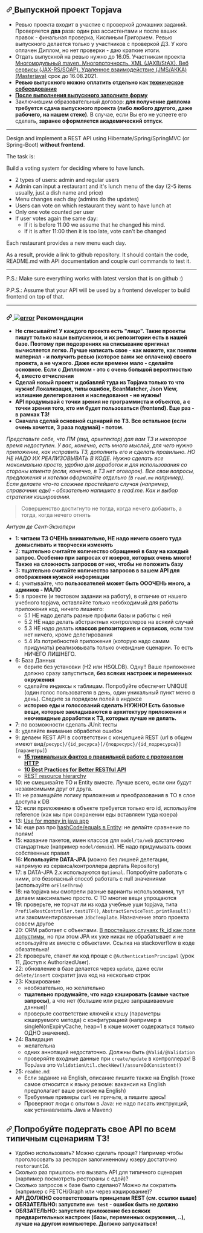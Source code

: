 <article class="markdown-body entry-content container-lg" itemprop="text">
    <h2>
        <a id="user-content-выпускной-проект-topjava" class="anchor" aria-hidden="true" href="#выпускной-проект-topjava">
            <svg class="octicon octicon-link" viewBox="0 0 16 16" version="1.1" width="16" height="16" aria-hidden="true">
                <path fill-rule="evenodd" d="M7.775 3.275a.75.75 0 001.06 1.06l1.25-1.25a2 2 0 112.83 2.83l-2.5 2.5a2 2 0 01-2.83 0 .75.75 0 00-1.06 1.06 3.5 3.5 0 004.95 0l2.5-2.5a3.5 3.5 0 00-4.95-4.95l-1.25 1.25zm-4.69 9.64a2 2 0 010-2.83l2.5-2.5a2 2 0 012.83 0 .75.75 0 001.06-1.06 3.5 3.5 0 00-4.95 0l-2.5 2.5a3.5 3.5 0 004.95 4.95l1.25-1.25a.75.75 0 00-1.06-1.06l-1.25 1.25a2 2 0 01-2.83 0z"></path>
            </svg>
        </a>
        Выпускной проект Topjava
    </h2>
    <ul>
        <li>Ревью проекта входит в участие с проверкой домашних заданий. Проверяется <strong>два</strong> раза: один раз ассистентами и после ваших правок - финальная проверка, Кислиным Григорием. Ревью выпускного делается только у участников с проверкой ДЗ. У кого оплачен Диплом, но нет проверки - даю краткие итоги.</li>
        <li>Отдать выпускной на ревью нужно до 16.05. Участникам проекта <a href="http://javaops.ru/reg/masterjava" rel="nofollow">Многомодульный maven. Многопоточность. XML (JAXB/StAX). Веб сервисы (JAX-RS/SOAP). Удаленное взаимодействие (JMS/AKKA) (Masterjava)</a> срок до 16.08.2021.</li>
        <li><strong>Ревью выпускного можно оплатить отдельно как <a href="https://javaops.ru/auth/payonline?payId=I" rel="nofollow">техническое собеседование</a></strong></li>
        <li><strong><a href="https://docs.google.com/forms/d/1G8cSGBfXIy9bNECo6L-tkxWQYWeVhfzR7te4b-Jwn-Q" rel="nofollow">После выполнения выпускного заполните форму</a></strong></li>
        <li>Заключившим образовательный договор: <strong>для получение диплома требуется сдача выпускного проекта (либо любого другого, даже рабочего, на нашем стеке)</strong>. В случае, если Вы его не успеете его сделать, <strong>заранее оформляется академический отпуск</strong>.</li>
    </ul>
    <hr>
    <p>Design and implement a REST API using Hibernate/Spring/SpringMVC (or Spring-Boot) <strong>without frontend</strong>.</p>
    <p>The task is:</p>
    <p>Build a voting system for deciding where to have lunch.</p>
    <ul>
        <li>2 types of users: admin and regular users</li>
        <li>Admin can input a restaurant and it's lunch menu of the day (2-5 items usually, just a dish name and price)</li>
        <li>Menu changes each day (admins do the updates)</li>
        <li>Users can vote on which restaurant they want to have lunch at</li>
        <li>Only one vote counted per user</li>
        <li>
            If user votes again the same day:
            <ul>
                <li>If it is before 11:00 we assume that he changed his mind.</li>
                <li>If it is after 11:00 then it is too late, vote can't be changed</li>
            </ul>
        </li>
    </ul>
    <p>Each restaurant provides a new menu each day.</p>
    <p>As a result, provide a link to github repository. It should contain the code, README.md with API documentation and couple curl commands to test it.</p>
    <hr>
    <p>P.S.: Make sure everything works with latest version that is on github :)</p>
    <p>P.P.S.: Assume that your API will be used by a frontend developer to build frontend on top of that.</p>
    <hr>
    <h3>
        <a id="user-content--рекомендации" class="anchor" aria-hidden="true" href="#-рекомендации">
            <svg class="octicon octicon-link" viewBox="0 0 16 16" version="1.1" width="16" height="16" aria-hidden="true">
                <path fill-rule="evenodd" d="M7.775 3.275a.75.75 0 001.06 1.06l1.25-1.25a2 2 0 112.83 2.83l-2.5 2.5a2 2 0 01-2.83 0 .75.75 0 00-1.06 1.06 3.5 3.5 0 004.95 0l2.5-2.5a3.5 3.5 0 00-4.95-4.95l-1.25 1.25zm-4.69 9.64a2 2 0 010-2.83l2.5-2.5a2 2 0 012.83 0 .75.75 0 001.06-1.06 3.5 3.5 0 00-4.95 0l-2.5 2.5a3.5 3.5 0 004.95 4.95l1.25-1.25a.75.75 0 00-1.06-1.06l-1.25 1.25a2 2 0 01-2.83 0z"></path>
            </svg>
        </a>
        <a target="_blank" rel="noopener noreferrer" href="https://cloud.githubusercontent.com/assets/13649199/13672935/ef09ec1e-e6e7-11e5-9f79-d1641c05cbe6.png"><img src="https://cloud.githubusercontent.com/assets/13649199/13672935/ef09ec1e-e6e7-11e5-9f79-d1641c05cbe6.png" alt="error" style="max-width:100%;"></a> Рекомендации
    </h3>
    <ul>
        <li><strong>Не списывайте! У каждого проекта есть "лицо". Такие проекты пишут только наши выпускники, и их репозитории есть в нашей базе. Поэтому при подозрениях на списывание оригинал вычисляется легко. Лучше написать свое - как можете, как поняли материал - и получить ревью (которое вами же оплачено) своего проекта, а не чужого. Даже если времени мало - сделайте основное. Если с Дипломом - это с очень большой вероятностью 4, вместо отчисления</strong></li>
        <li><strong>Сделай новый проект и добавляй туда из Topjava только то что нужно! Локализация, типы ошибок, BeanMatcher, Json View, излишние делегирования и наследования - не нужны!</strong></li>
        <li><strong>API продумывай с точки зрения не программиста и объектов, а с точки зрения того, кто им будет пользоваться (frontend). Еще раз - в рамках ТЗ!</strong></li>
        <li><strong>Сначала сделай основной сценарий по ТЗ. Все остальное (если очень хочется, 3 раза подумай) - потом.</strong></li>
    </ul>
    <p><em>Представьте себе, что ПМ (лид, архитектор) дал вам ТЗ и некоторое время недоступен. У вас, конечно, есть много мыслей, для чего нужно приложение, как исправить ТЗ, дополнить его и сделать правильно. НО НЕ НАДО ИХ РЕАЛИЗОВЫВАТЬ В КОДЕ. Нужно сделать все максимально просто, удобно для доработок и для использования со стороны клиента (если, конечно, в ТЗ нет оговорок). Все свои вопросы, предложения и хотелки оформляйте отдельно (в <code>read.me</code> например). Если делаете что-то сложнее простейшего случая (например, справочник еды) - обязательно напишите в read.me. Как и выбор стратегии кэширования.</em></p>
    <blockquote>
        <p>Совершенство достигнуто не тогда, когда нечего добавить, а тогда, когда нечего отнять</p>
    </blockquote>
    <p><em>Антуан де Сент-Экзюпери</em></p>
    <ul>
        <li>1: <strong>читаем ТЗ ОЧЕНЬ внимательно, НЕ надо ничего своего туда домысливать и творчески изменять</strong></li>
        <li>2: <strong>тщательно считайте количество обращений в базу на каждый запрос. Особенно при запросах от юзеров, которых очень много! Также на сложность запросов от них, чтобы не положить базу</strong></li>
        <li>3: <strong>тщательно считайте количество запросов в вашем API для отображения нужной информации</strong></li>
        <li>4: учитывайте, что <strong>пользователей может быть ОООЧЕНЬ много, а админов - МАЛО</strong></li>
        <li>
            5: в проекте (и тестовом задании на работу), в отличие от нашего учебного topjava, оставляйте только необходимый для работы приложения код, ничего лишнего:
            <ul>
                <li>5.1 НЕ надо делать разные профили базы и работы с ней</li>
                <li>5.2 НЕ надо делать абстрактных контроллеров на всякий случай</li>
                <li>5.3 НЕ надо делать <strong>классов репозиториев и сервисов</strong>, если там нет ничего, кроме делегирования</li>
                <li>5.4 Из потребностей приложения (которую надо самим придумать) реализовывать только очевидные сценарии. То есть НИЧЕГО ЛИШНЕГО.</li>
            </ul>
        </li>
        <li>
            6: База Данных
            <ul>
                <li>берите без установки (H2 или HSQLDB). Одну!! Ваше приложение должно сразу запуститься, <strong>без всяких настроек и переменных окружения</strong></li>
                <li>сделайте индексы к таблицам. Попробуйте обеспечит UNIQUE (один голос пользователя в день, один уникальный пункт меню в день). Следите за порядком полей в индексе</li>
                <li><strong>историю еды и голосований сделать НУЖНО! Есть базовые вещи, которые закладываются в архитектуру приложения и неочевидные доработки к ТЗ, которых лучше не делать.</strong></li>
            </ul>
        </li>
        <li>7: по возможности сделать JUnit тесты</li>
        <li>8: уделяйте внимание обработке ошибок</li>
        <li>
            9: делаем REST API в соответствии с концепцией REST (url в общем имеют вид<code>{ресурс}/{id_ресурсa}[/{подресурс}/{id_подресурсa}][параметры]</code>)
            <ul>
                <li><strong><a href="https://habrahabr.ru/company/yandex/blog/265569/" rel="nofollow">15 тривиальных фактов о правильной работе с протоколом HTTP</a></strong></li>
                <li><strong><a href="https://medium.com/@mwaysolutions/10-best-practices-for-better-restful-api-cbe81b06f291" rel="nofollow">10 Best Practices for Better RESTful API</a></strong></li>
                <li><a href="https://stackoverflow.com/questions/20951419/what-are-best-practices-for-rest-nested-resources" rel="nofollow">REST resource hierarchy</a></li>
            </ul>
        </li>
        <li>10: не смешивайте TO и Entity вместе. Лучше всего, если они будут независимыми друг от друга.</li>
        <li>11: не размещайте логику приложения и преобразования в TO в слое доступа к DB</li>
        <li>12: если приложению в объекте требуется только его id, используйте reference (как мы при сохранении еды вставляем туда юзера)</li>
        <li>13: <a href="http://stackoverflow.com/a/43051227/548473" rel="nofollow">Use for money in java app</a></li>
        <li>14: еще раз про <a href="https://stackoverflow.com/questions/5031614/the-jpa-hashcode-equals-dilemma" rel="nofollow">hashCode/equals в Entity</a>: не делайте сравнение по полям!</li>
        <li>15: название пакетов, имен классов для <code>model/to/web</code> достаточно стандартные (например <code>model/domain</code>). НЕ надо придумывать своих собственных правил</li>
        <li>16: <strong>Используйте DATA-JPA</strong> (можно без лишней делегации, напрямую из сервиса/контроллера дергать Repository)</li>
        <li>17: в DATA-JPA 2.x используются <code>Optional</code>. Попробуйте работать с ними, это безопасный способ работать с null значениями (используйте <code>orElseThrow</code>)</li>
        <li>18: на topjava мы смотрели разные варианты использования, тут делаем максимально просто. С TO многие вещи упрощаются</li>
        <li>19: проверьте, не торчат ли из кода учебные уши topjava, типа <code>ProfileRestController.testUTF()</code>, <code>AbstractServiceTest.printResult()</code> или закомментированные <code>JdbcTemplate</code>. Назначение этого проекта совсем другое</li>
        <li>20: ORM работает с объектами. <a href="https://stackoverflow.com/questions/6311776/hibernate-foreign-keys-instead-of-entities" rel="nofollow">В простейших случаях fk_id как поля допустимы</a>, но при этом JPA их уже никак не обрабатывает и не используйте их вместе с объектами.  Ссылка на stackoverflow в коде обязательна!</li>
        <li>21: проверьте, станет ли код проще с <code>@AuthenticationPrincipal</code> (урок 11, Доступ к AuthorizedUser).</li>
        <li>22: обновление в базе делается через <code>update</code>,  даже если <code>delete/insert</code> сократит java код на несколько строк</li>
        <li>
            23: Кэширование
            <ul>
                <li>необязательно, но желательно</li>
                <li><strong>тщательно продумайте, что надо кэшировать (самые частые запросы)</strong>, а что нет (большие или редко запрашиваемые данные)!</li>
                <li>проверьте соответствие ключей к кэшу (параметры кэшируемого метода) с конфигурацией (например в singleNonExpiryCache, heap=1 в кэше может содержаться только ОДНО значение).</li>
            </ul>
        </li>
        <li>
            24: Валидация
            <ul>
                <li>желательна</li>
                <li>одних аннотаций недостаточно. Должны быть <code>@Valid/@Validation</code></li>
                <li>проверяйте входные данные при <code>create/update</code> в контроллерах! В TopJava это <code>ValidationUtil.checkNew()/assureIdConsistent()</code></li>
            </ul>
        </li>
        <li>
            25: <code>readme.md</code>:
            <ul>
                <li>Если задание на English, описание пишите также на English (тоже самое относится к языку резюме: вакансия на English предполагает ваше резюме на English)</li>
                <li>Требуемые примеры <code>curl</code> не прячьте, а пишите здесь!</li>
                <li>Проверяют люди с опытом в Java: не надо писать инструкций, как устанавливать Java и Maven:)</li>
            </ul>
        </li>
    </ul>
    <h2>
        <a id="user-content-попробуйте-подергать-свое-api-по-всем-типичным-сценариям-тз" class="anchor" aria-hidden="true" href="#попробуйте-подергать-свое-api-по-всем-типичным-сценариям-тз">
            <svg class="octicon octicon-link" viewBox="0 0 16 16" version="1.1" width="16" height="16" aria-hidden="true">
                <path fill-rule="evenodd" d="M7.775 3.275a.75.75 0 001.06 1.06l1.25-1.25a2 2 0 112.83 2.83l-2.5 2.5a2 2 0 01-2.83 0 .75.75 0 00-1.06 1.06 3.5 3.5 0 004.95 0l2.5-2.5a3.5 3.5 0 00-4.95-4.95l-1.25 1.25zm-4.69 9.64a2 2 0 010-2.83l2.5-2.5a2 2 0 012.83 0 .75.75 0 001.06-1.06 3.5 3.5 0 00-4.95 0l-2.5 2.5a3.5 3.5 0 004.95 4.95l1.25-1.25a.75.75 0 00-1.06-1.06l-1.25 1.25a2 2 0 01-2.83 0z"></path>
            </svg>
        </a>
        Попробуйте подергать свое API по всем типичным сценариям ТЗ!
    </h2>
    <ul>
        <li>Удобно использовать? Можно сделать проще? Например чтобы проголосовать за ресторан залогиненному юзеру достаточно <code>restorauntId</code>.</li>
        <li>Сколько раз пришлось его вызвать API для типичного сценария (нарпимер посмотреть рестораны с едой)?</li>
        <li>Сколько запросов к базе было сделано? Можно ли сократить (например с FETCH/Graph или через кэширование)?</li>
        <li><strong>API ДОЛЖНО соответствовать принципам REST (см. ссылки выше)</strong></li>
        <li><strong>ОБЯЗАТЕЛЬНО: запустите <code>mvn test</code> - ошибок быть не должно</strong></li>
        <li><strong>ОБЯЗАТЕЛЬНО: запустите приложение без всяких предварительных настроек (базы, переменных окружения, ..), лучше на другом компьютере. Должно запускаться!</strong></li>
    </ul>
</article>